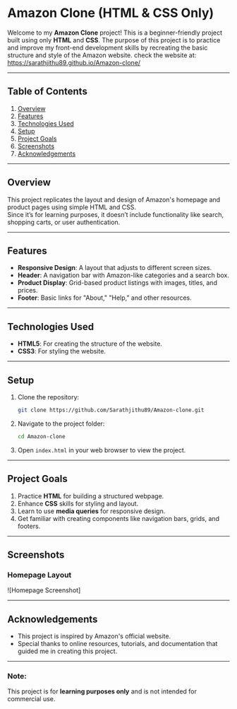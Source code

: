 
# Amazon Clone (HTML & CSS Only)

Welcome to my **Amazon Clone** project! This is a beginner-friendly project built using only **HTML** and **CSS**. The purpose of this project is to practice and improve my front-end development skills by recreating the basic structure and style of the Amazon website.
check the website at: https://sarathjithu89.github.io/Amazon-clone/

---

## Table of Contents

1. [Overview](#overview)  
2. [Features](#features)  
3. [Technologies Used](#technologies-used)  
4. [Setup](#setup)  
5. [Project Goals](#project-goals)  
6. [Screenshots](#screenshots)  
7. [Acknowledgements](#acknowledgements)  

---

## Overview

This project replicates the layout and design of Amazon's homepage and product pages using simple HTML and CSS.  
Since it’s for learning purposes, it doesn’t include functionality like search, shopping carts, or user authentication.

---

## Features

- **Responsive Design**: A layout that adjusts to different screen sizes.  
- **Header**: A navigation bar with Amazon-like categories and a search box.  
- **Product Display**: Grid-based product listings with images, titles, and prices.  
- **Footer**: Basic links for "About," "Help," and other resources.

---

## Technologies Used

- **HTML5**: For creating the structure of the website.  
- **CSS3**: For styling the website.  

---

## Setup

1. Clone the repository:  
   ```bash
   git clone https://github.com/Sarathjithu89/Amazon-clone.git
   ```
2. Navigate to the project folder:  
   ```bash
   cd Amazon-clone
   ```
3. Open `index.html` in your web browser to view the project.

---

## Project Goals

1. Practice **HTML** for building a structured webpage.  
2. Enhance **CSS** skills for styling and layout.  
3. Learn to use **media queries** for responsive design.  
4. Get familiar with creating components like navigation bars, grids, and footers.

---

## Screenshots

### Homepage Layout  
![Homepage Screenshot]

---

## Acknowledgements

- This project is inspired by Amazon's official website.  
- Special thanks to online resources, tutorials, and documentation that guided me in creating this project.

---

### Note:

This project is for **learning purposes only** and is not intended for commercial use.  
